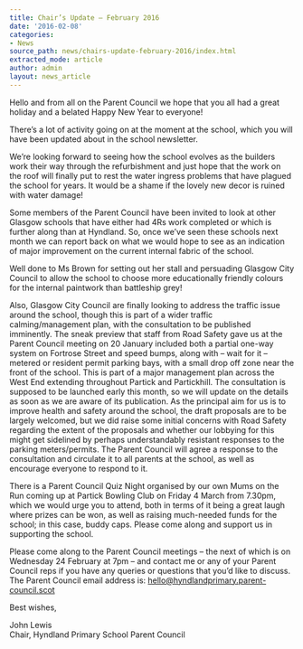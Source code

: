 ```yaml
---
title: Chair’s Update – February 2016
date: '2016-02-08'
categories:
- News
source_path: news/chairs-update-february-2016/index.html
extracted_mode: article
author: admin
layout: news_article
---
```

Hello and from all on the Parent Council we hope that you all had a great holiday and a belated Happy New Year to everyone!

There’s a lot of activity going on at the moment at the school, which you will have been updated about in the school newsletter.

We’re looking forward to seeing how the school evolves as the builders work their way through the refurbishment and just hope that the work on the roof will finally put to rest the water ingress problems that have plagued the school for years. It would be a shame if the lovely new decor is ruined with water damage!

Some members of the Parent Council have been invited to look at other Glasgow schools that have either had 4Rs work completed or which is further along than at Hyndland. So, once we’ve seen these schools next month we can report back on what we would hope to see as an indication of major improvement on the current internal fabric of the school.

Well done to Ms Brown for setting out her stall and persuading Glasgow City Council to allow the school to choose more educationally friendly colours for the internal paintwork than battleship grey!

Also, Glasgow City Council are finally looking to address the traffic issue around the school, though this is part of a wider traffic calming/management plan, with the consultation to be published imminently. The sneak preview that staff from Road Safety gave us at the Parent Council meeting on 20 January included both a partial one-way system on Fortrose Street and speed bumps, along with – wait for it – metered or resident permit parking bays, with a small drop off zone near the front of the school. This is part of a major management plan across the West End extending throughout Partick and Partickhill. The consultation is supposed to be launched early this month, so we will update on the details as soon as we are aware of its publication. As the principal aim for us is to improve health and safety around the school, the draft proposals are to be largely welcomed, but we did raise some initial concerns with Road Safety regarding the extent of the proposals and whether our lobbying for this might get sidelined by perhaps understandably resistant responses to the parking meters/permits. The Parent Council will agree a response to the consultation and circulate it to all parents at the school, as well as encourage everyone to respond to it.

There is a Parent Council Quiz Night organised by our own Mums on the Run coming up at Partick Bowling Club on Friday 4 March from 7.30pm, which we would urge you to attend, both in terms of it being a great laugh where prizes can be won, as well as raising much-needed funds for the school; in this case, buddy caps. Please come along and support us in supporting the school.

Please come along to the Parent Council meetings – the next of which is on Wednesday 24 February at 7pm – and contact me or any of your Parent Council reps if you have any queries or questions that you’d like to discuss. The Parent Council email address is: [hello@hyndlandprimary.parent-council.scot](mailto:hello@hyndlandprimary.parent-council.scot)

Best wishes,

John Lewis  
Chair, Hyndland Primary School Parent Council
